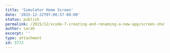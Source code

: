 ```yaml
---
title: 'Simulator Home Screen'
date: '2015-12-22T07:06:57-08:00'
status: publish
permalink: /2015/12/xcode-7-creating-and-renaming-a-new-app/screen-shot-2015-12-22-at-7-04-47-am
author: sarah
excerpt: ''
type: attachment
id: 5772
---
```

<!DOCTYPE html PUBLIC "-//W3C//DTD HTML 4.0 Transitional//EN" "http://www.w3.org/TR/REC-html40/loose.dtd">
<?xml encoding="UTF-8">
